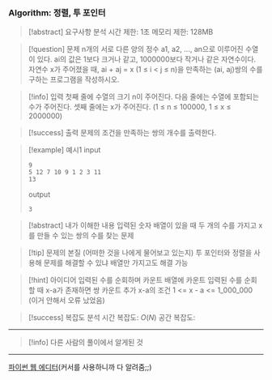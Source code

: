 ### Algorithm: 정렬, 투 포인터

> [!abstract] 요구사항 분석
> 시간 제한: 1초
> 메모리 제한: 128MB

> [!question] 문제
> n개의 서로 다른 양의 정수 a1, a2, ..., an으로 이루어진 수열이 있다. ai의 값은 1보다 크거나 같고, 1000000보다 작거나 같은 자연수이다. 자연수 x가 주어졌을 때, ai + aj = x (1 ≤ i < j ≤ n)을 만족하는 (ai, aj)쌍의 수를 구하는 프로그램을 작성하시오.

> [!info] 입력
> 첫째 줄에 수열의 크기 n이 주어진다. 다음 줄에는 수열에 포함되는 수가 주어진다. 셋째 줄에는 x가 주어진다. (1 ≤ n ≤ 100000, 1 ≤ x ≤ 2000000)

> [!success] 출력
> 문제의 조건을 만족하는 쌍의 개수를 출력한다.

> [!example] 예시1
> input
>
> ```
> 9
> 5 12 7 10 9 1 2 3 11
> 13
> ```
>
> output
>
> ```
> 3
> ```

> [!abstract] 내가 이해한 내용
> 입력된 숫자 배열이 있을 때 두 개의 수를 가지고 x를 만들 수 있는 쌍의 수를 찾는 문제

> [!tip] 문제의 본질 (어떠한 것을 나에게 물어보고 있는지)
> 투 포인터와 정렬을 사용해 문제를 해결할 수 있냐
> 배열만 가지고도 해결 가능

> [!hint] 아이디어
> 입력된 수를 순회하며 카운트 배열에 카운트
> 입력된 수를 순회할 때 x-a가 존재하면 쌍 카운트 추가
> x-a의 조건 1 <= x - a <= 1_000_000 (이거 안해서 오류 났었음)

> [!success] 복잡도 분석
> 시간 복잡도: $O(N)$
> 공간 복잡도:

---

> [!info] 다른 사람의 풀이에서 알게된 것

---

[파이썬 웹 에디터](https://replit.com/@alsrudgh0210/KhakiPrettyClient#main.py)(커서를 사용하니까 다 알려줌;;)
